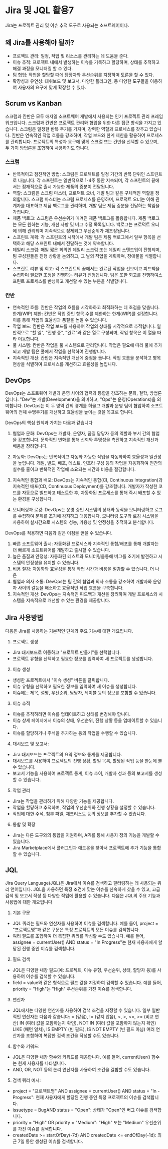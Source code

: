 # Jira 및 JQL 활용7
Jira는 프로젝트 관리 및 이슈 추적 도구로 사용되는 소프트웨어이다.

## 왜 Jira를 사용해야 될까?
- 프로젝트 관리: 일정, 작업 및 리소스를 관리하는 데 도움을 준다.
- 이슈 추적: 프로젝트 내에서 발생하는 이슈를 기록하고 할당하며, 상태를 추적하고 해결 과정을 모니터링 할 수 있다.
- 팀 협업: 작업을 할당할 때에 담장자와 우선순위를 지정하며 토론을 할 수 있다.
- 확장성과 유연성: 대쉬보드 및 보고서, 다양한 플러그인, 등 다양한 도구들을 이용하여 사용자의 요구에 맞게 확장할 수 있다.

## Scrum vs Kanban
스크럼과 칸반은 모두 애자일 소프트웨어 개발에서 사용되는 인기 프로젝트 관리 프레임워크입니다. 스크럼과 칸반은 프로젝트 관리와 협업을 위한 다른 접근 방식을 가지고 있습니다. 스크럼은 일정한 반복 주기를 가지며, 강력한 역할과 프로세스를 갖추고 있습니다. 칸반은 연속적인 작업 흐름을 강조하며, 작업 보드와 한계 제한을 활용하여 프로세스를 관리합니다. 프로젝트의 특성과 요구에 맞게 스크럼 또는 칸반을 선택할 수 있으며, 두 가지 방법론을 조합하여 사용하기도 합니다.

### 스크럼
- 반복적이고 점진적인 방법: 스크럼은 프로젝트를 일정 기간의 반복 단위인 스프린트로 나눕니다. 각 스프린트는 일반적으로 1-4주 동안 지속되며, 각 스프린트의 끝에서는 잠재적으로 출시 가능한 제품의 증분이 전달됩니다.
- 역할: 스크럼은 스크럼 마스터, 프로덕트 오너, 개발 팀과 같은 구체적인 역할을 정의합니다. 스크럼 마스터는 스크럼 프로세스를 운영하며, 프로덕트 오너는 이해 관계자를 대표하고 제품 백로그를 관리하며, 개발 팀은 제품 증분을 전달하는 책임을 가집니다.
- 제품 백로그: 스크럼은 우선순위가 매겨진 제품 백로그를 활용합니다. 제품 백로그는 모든 원하는 기능, 개선 사항 및 버그 수정 목록입니다. 백로그는 프로덕트 오너에 의해 관리되며 지속적으로 정제되고 우선순위가 재조정됩니다.
- 스프린트 계획: 각 스프린트의 시작에서 개발 팀은 제품 백로그에서 일부 항목을 선택하고 해당 스프린트 내에서 전달하는 것에 약속합니다.
- 데일리 스크럼: 매일 짧은 회의인 데일리 스크럼 또는 데일리 스탠드업이 진행되며, 팀 구성원들은 진행 상황을 논의하고, 그 날의 작업을 계획하며, 장애물을 식별합니다.
- 스프린트 리뷰 및 회고: 각 스프린트의 끝에서는 완료된 작업을 선보이고 피드백을 수집하며 필요한 조정을 진행하는 리뷰가 진행됩니다. 팀은 또한 회고를 진행하여스프린트 프로세스를 반성하고 개선할 수 있는 부분을 식별합니다.

### 칸반
- 연속적인 흐름: 칸반은 작업의 흐름을 시각화하고 최적화하는 데 초점을 맞춥니다.
한계(WIP) 제한: 칸반은 작업 중인 항목 수를 제한하는 한계(WIP)를 설정합니다. 이를 통해 작업의 효율성과 품질을 높일 수 있습니다.
- 작업 보드: 칸반은 작업 보드를 사용하여 작업의 상태를 시각적으로 추적합니다. 일반적으로 "할 일", "진행 중", "완료"와 같은 열로 구성되며, 작업 항목은 이 열을 따라 이동합니다.
- 풀 시스템: 칸반은 작업을 풀 시스템으로 관리합니다. 작업은 필요에 따라 풀에 추가되고 개발 팀은 풀에서 작업을 선택하여 진행합니다.
- 지속적인 개선: 칸반은 지속적인 개선에 중점을 둡니다. 작업 흐름을 분석하고 병목 현상을 식별하여 프로세스를 개선하고 효율성을 높입니다.

## DevOps
DevOps는 소프트웨어 개발과 운영 사이의 협력과 통합을 강조하는 문화, 철학, 방법론입니다. "Dev"는 개발(Development)을 의미하고, "Ops"는 운영(Operations)을 의미합니다. DevOps는 이 두 영역 간의 경계를 허물고 개발과 운영 팀이 협업하여 소프트웨어의 전체 수명주기를 개선하고 효율성을 높이는 것을 목표로 합니다.

DevOps의 핵심 원칙과 가치는 다음과 같습니다   

1. 협업과 문화: DevOps는 개발자, 운영자, 품질 담당자 등의 역할과 부서 간의 협업을 강조합니다. 문화적인 변화를 통해 신뢰와 투명성을 촉진하고 지속적인 개선과 배움을 장려합니다.

2. 자동화: DevOps는 반복적이고 자동화 가능한 작업을 자동화하여 효율성과 일관성을 높입니다. 개발, 빌드, 배포, 테스트, 인프라 구성 등의 작업을 자동화하여 인간의 실수를 줄이고 반복적인 작업에 소요되는 시간과 비용을 절감합니다.

3. 지속적인 통합과 배포: DevOps는 지속적인 통합(CI, Continuous Integration)과 지속적인 배포(CD, Continuous Deployment)를 강조합니다. 개발자가 작성한 코드를 자동으로 빌드하고 테스트한 후, 자동화된 프로세스를 통해 즉시 배포할 수 있는 환경을 구성합니다.

4. 모니터링과 로깅: DevOps는 운영 중인 시스템의 상태와 동작을 모니터링하고 로그를 수집하여 문제를 조기에 감지하고 대응합니다. 모니터링 도구와 로깅 시스템을 사용하여 실시간으로 시스템의 성능, 가용성 및 안정성을 추적하고 분석합니다.   

DevOps를 적용하면 다음과 같은 이점을 얻을 수 있습니다.

1. 빠른 소프트웨어 출시: 자동화된 프로세스와 지속적인 통합/배포를 통해 개발자는 더 빠르게 소프트웨어를 개발하고 출시할 수 있습니다.
2. 높은 품질과 안정성: 자동화된 테스트와 모니터링을통해 버그를 조기에 발견하고 시스템의 안정성을 유지할 수 있습니다.
3. 비용 절감: 자동화와 효율성을 통해 작업 시간과 비용을 절감할 수 있습니다.
더 나은 
4. 협업과 의사 소통: DevOps는 팀 간의 협업과 의사 소통을 강조하여 개발자와 운영자 사이의 갈등을 해소하고 효율적인 작업 흐름을 구축합니다.
5. 지속적인 개선: DevOps는 지속적인 피드백과 개선을 장려하여 개발 프로세스와 시스템을 지속적으로 개선할 수 있는 환경을 제공합니다.

## Jira 사용방법
다음은 Jira를 사용하는 기본적인 단계와 주요 기능에 대한 개요입니다.

1. 프로젝트 생성

- Jira 대시보드로 이동하고 "프로젝트 만들기"를 선택합니다.
- 프로젝트 유형을 선택하고 필요한 정보를 입력하여 새 프로젝트를 생성합니다.

2. 이슈 생성

- 생성한 프로젝트에서 "이슈 생성" 버튼을 클릭합니다.
- 이슈 유형을 선택하고 필요한 정보를 입력하여 새 이슈를 생성합니다.
- 이슈에는 제목, 설명, 우선순위, 담당자, 레이블 등의 정보를 포함할 수 있습니다.

3. 이슈 추적

- 이슈를 추적하려면 이슈를 업데이트하고 상태를 변경해야 합니다.
- 이슈 상세 페이지에서 이슈의 상태, 우선순위, 진행 상황 등을 업데이트할 수 있습니다.
- 이슈를 할당하거나 주석을 추가하는 등의 작업을 수행할 수 있습니다.

4. 대시보드 및 보고서:
- Jira 대시보드는 프로젝트의 요약 정보와 통계를 제공합니다.
- 대시보드를 사용하여 프로젝트의 진행 상황, 할일 목록, 할당된 작업 등을 한눈에 볼 수 있습니다.
- 보고서 기능을 사용하여 프로젝트 통계, 이슈 추이, 개발자 성과 등의 보고서를 생성할 수 있습니다.

5. 작업 관리

- Jira는 작업을 관리하기 위해 다양한 기능을 제공합니다.
- 작업을 할당하고 추적하며, 작업의 우선순위와 진행 상황을 설정할 수 있습니다.
- 작업에 대한 주석, 첨부 파일, 체크리스트 등의 정보를 추가할 수 있습니다.

6. 통합 및 확장

- Jira는 다른 도구와의 통합을 지원하며, API를 통해 사용자 정의 기능을 개발할 수 있습니다.
- Jira Marketplace에서 플러그인과 애드온을 찾아서 프로젝트에 추가 기능을 통합할 수 있습니다.

## JQL
Jira Query Language(JQL)은 Jira에서 이슈를 검색하고 필터링하는 데 사용되는 쿼리 언어입니다. JQL을 사용하면 특정 조건에 맞는 이슈를 신속하게 찾을 수 있고, 고급 검색 및 보고서 작성 등 다양한 작업에 활용할 수 있습니다. 다음은 JQL의 주요 기능과 사용법에 대한 개요입니다

1. 기본 구문

- JQL 쿼리는 필드와 연산자를 사용하여 이슈를 검색합니다. 예를 들어, project = "프로젝트명"과 같은 구문은 특정 프로젝트의 모든 이슈를 검색합니다.
- 여러 필드를 조합하여 더 복잡한 쿼리를 작성할 수도 있습니다. 예를 들어, assignee = currentUser() AND status = "In Progress"는 현재 사용자에게 할당된 진행 중인 이슈를 검색합니다.

2. 필드 검색

- JQL은 다양한 내장 필드(예: 프로젝트, 이슈 유형, 우선순위, 상태, 할당자 등)를 사용하여 이슈를 검색할 수 있습니다.
- field = value와 같은 형식으로 필드 값을 지정하여 검색할 수 있습니다. 예를 들어, priority = "High"는 "High" 우선순위를 가진 이슈를 검색합니다.

3. 연산자

- JQL에서는 다양한 연산자를 사용하여 검색 조건을 지정할 수 있습니다. 일부 일반적인 연산자는 다음과 같습니다:
= (같음), != (같지 않음), <, >, <=, >= (비교 연산)
IN (여러 값을 포함하는지 확인), NOT IN (여러 값을 포함하지 않는지 확인)
LIKE (패턴 일치), IS EMPTY (빈 필드), IS NOT EMPTY (빈 필드 아님)
여러 연산자를 조합하여 복잡한 검색 조건을 작성할 수도 있습니다.

4. 함수와 키워드:

- JQL은 다양한 내장 함수와 키워드를 제공합니다. 예를 들어, currentUser() 함수는 현재 사용자를 나타냅니다.
- AND, OR, NOT 등의 논리 연산자를 사용하여 조건을 결합할 수도 있습니다.

5. 검색 쿼리 예시:

- project = "프로젝트명" AND assignee = currentUser() AND status = "In - Progress": 현재 사용자에게 할당된 진행 중인 특정 프로젝트의 이슈를 검색합니다.
- issuetype = BugAND status = "Open": 상태가 "Open"인 버그 이슈를 검색합니다.
- priority = "High" OR priority = "Medium": "High" 또는 "Medium" 우선순위를 가진 이슈를 검색합니다.
- createdDate >= startOfDay(-7d) AND createdDate <= endOfDay(-1d): 최근 7일 동안 생성된 이슈를 검색합니다.